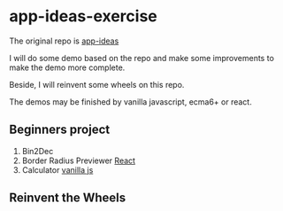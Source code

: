 # app-ideas-exercise
The original repo is [app-ideas](https://github.com/florinpop17/app-ideas)

I will do some demo based on the repo and make some improvements to make the demo more complete.

Beside, I will reinvent some wheels on this repo.

The demos may be finished by vanilla javascript, ecma6+ or react.

## Beginners project
1. Bin2Dec
2. Border Radius Previewer [React](https://codepen.io/plusmultiply0/pen/gOaeWOP)
3. Calculator [vanilla js](https://codepen.io/plusmultiply0/pen/jObQraV)

## Reinvent the Wheels

